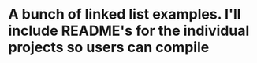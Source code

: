 # A bunch of linked list examples. I'll include README's for the individual projects so users can compile
